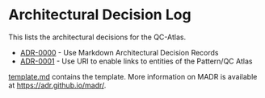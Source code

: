# Architectural Decision Log

This lists the architectural decisions for the QC-Atlas.

<!-- adrlog -->

- [ADR-0000](.0000-use-architectural-decision-records.md) - Use Markdown Architectural Decision Records
- [ADR-0001](.0001-use-URI-for-entities.md) - Use URI to enable links to entities of the Pattern/QC Atlas

<!-- adrlogstop -->

[template.md](template.md) contains the template.
More information on MADR is available at <https://adr.github.io/madr/>.
